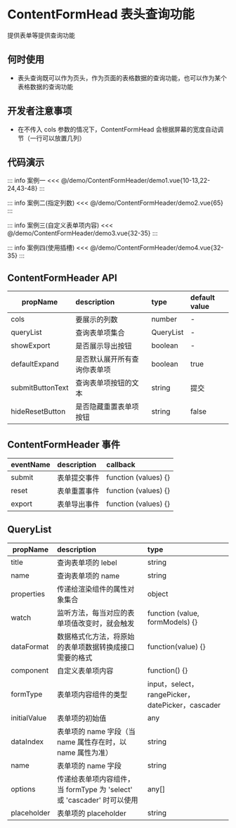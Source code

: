 <script setup lang="ts">
  import Demo1 from '@/demo/ContentFormHeader/demo1.vue';
  import Demo2 from '@/demo/ContentFormHeader/demo2.vue';
  import Demo3 from '@/demo/ContentFormHeader/demo3.vue';
  import Demo4 from '@/demo/ContentFormHeader/demo4.vue';
</script>

# ContentFormHead 表头查询功能

提供表单等提供查询功能

## 何时使用

- 表头查询既可以作为页头，作为页面的表格数据的查询功能，也可以作为某个表格数据的查询功能

## 开发者注意事项

- 在不传入 cols 参数的情况下，ContentFormHead 会根据屏幕的宽度自动调节（一行可以放置几列）

## 代码演示

::: info 案例一
<Demo1/>
<<< @/demo/ContentFormHeader/demo1.vue{10-13,22-24,43-48}
:::

::: info 案例二(指定列数)
<Demo2/>
<<< @/demo/ContentFormHeader/demo2.vue{65}
:::

::: info 案例三(自定义表单项内容)
<Demo3/>
<<< @/demo/ContentFormHeader/demo3.vue{32-35}
:::

::: info 案例四(使用插槽)
<Demo4/>
<<< @/demo/ContentFormHeader/demo4.vue{32-35}
:::

## ContentFormHeader API

| propName         | description                  | type      | default value |
| ---------------- | :--------------------------- | :-------- | :------------ |
| cols             | 要展示的列数                 | number    | -             |
| queryList        | 查询表单项集合               | QueryList | -             |
| showExport       | 是否展示导出按钮             | boolean   | -             |
| defaultExpand    | 是否默认展开所有查询你表单项 | boolean   | true          |
| submitButtonText | 查询表单项按钮的文本         | string    | 提交          |
| hideResetButton  | 是否隐藏重置表单项按钮       | string    | false         |

## ContentFormHeader 事件

| eventName | description  | callback             |
| --------- | :----------- | :------------------- |
| submit    | 表单提交事件 | function (values) {} |
| reset     | 表单重置事件 | function (values) {} |
| export    | 表单导出事件 | function (values) {} |

## QueryList

| propName     | description   | type             |
| ------------ | :------------ | :--------------- |
| title        | 查询表单项的 lebel | string |
| name         | 查询表单项的 name  | string |
| properties   | 传递给渲染组件的属性对象集合 | object |
| watch        | 监听方法，每当对应的表单项值改变时，就会触发 | function (value, formModels) {} |
| dataFormat   | 数据格式化方法，将原始的表单项数据转换成接口需要的格式 | function(value) {} |
| component    | 自定义表单项内容  | function() {} |
| formType     | 表单项内容组件的类型 | input，select，rangePicker，datePicker，cascader |
| initialValue | 表单项的初始值 | any |
| dataIndex    | 表单项的 name 字段（当 name 属性存在时，以 name 属性为准）| string |
| name         | 表单项的 name 字段 | string |
| options      | 传递给表单项内容组件，当 formType 为 'select' 或 'cascader' 时可以使用 | any[] |
| placeholder  | 表单项的 placeholder | string  |
